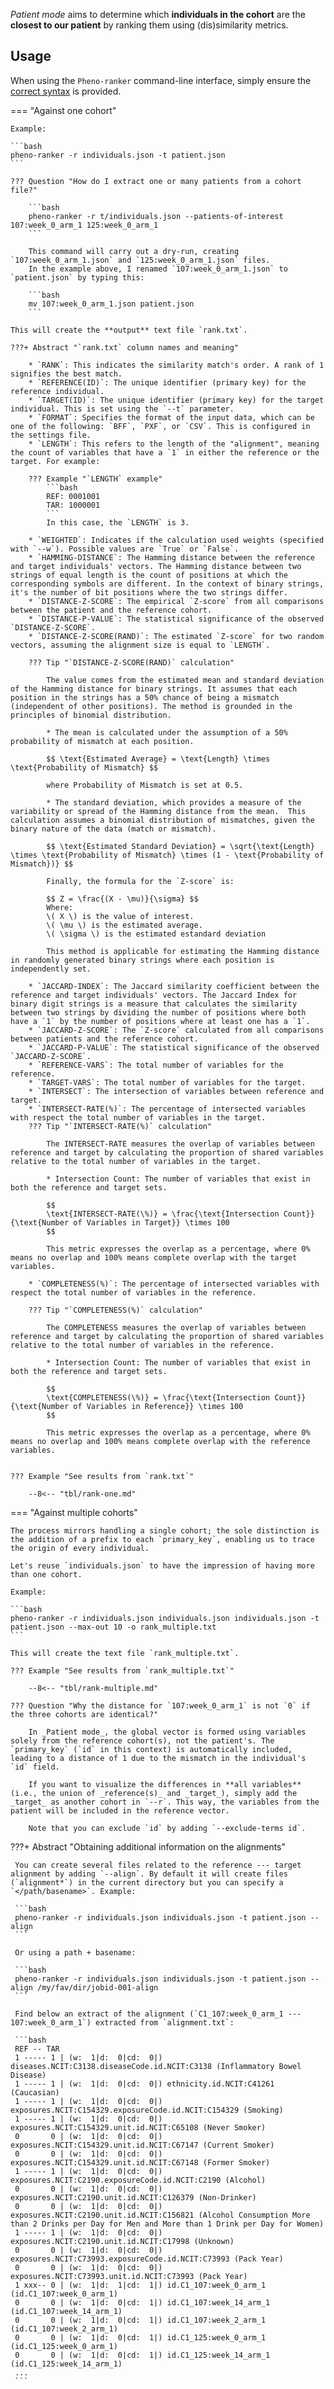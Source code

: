 _Patient mode_ aims to determine which **individuals in the cohort** are the **closest to our patient** by ranking them using (dis)similarity metrics.

## Usage

When using the `Pheno-ranker` command-line interface, simply ensure the [correct syntax](https://github.com/cnag-biomedical-informatics/pheno-ranker#synopsis) is provided.

=== "Against one cohort"

    Example:

    ```bash
    pheno-ranker -r individuals.json -t patient.json
    ```
    
    ??? Question "How do I extract one or many patients from a cohort file?"

        ```bash
        pheno-ranker -r t/individuals.json --patients-of-interest 107:week_0_arm_1 125:week_0_arm_1
        ```

        This command will carry out a dry-run, creating `107:week_0_arm_1.json` and `125:week_0_arm_1.json` files.
        In the example above, I renamed `107:week_0_arm_1.json` to `patient.json` by typing this:
       
        ```bash
        mv 107:week_0_arm_1.json patient.json
        ```

    This will create the **output** text file `rank.txt`.

    ???+ Abstract "`rank.txt` column names and meaning"

        * `RANK`: This indicates the similarity match's order. A rank of 1 signifies the best match.
        * `REFERENCE(ID)`: The unique identifier (primary key) for the reference individual.
        * `TARGET(ID)`: The unique identifier (primary key) for the target individual. This is set using the `--t` parameter.
        * `FORMAT`: Specifies the format of the input data, which can be one of the following: `BFF`, `PXF`, or `CSV`. This is configured in the settings file.
        * `LENGTH`: This refers to the length of the "alignment", meaning the count of variables that have a `1` in either the reference or the target. For example:

        ??? Example "`LENGTH` example"
            ```bash
            REF: 0001001
            TAR: 1000001
            ```
            In this case, the `LENGTH` is 3.

        * `WEIGHTED`: Indicates if the calculation used weights (specified with `--w`). Possible values are `True` or `False`.
        * `HAMMING-DISTANCE`: The Hamming distance between the reference and target individuals' vectors. The Hamming distance between two strings of equal length is the count of positions at which the corresponding symbols are different. In the context of binary strings, it's the number of bit positions where the two strings differ.
        * `DISTANCE-Z-SCORE`: The empirical `Z-score` from all comparisons between the patient and the reference cohort.
        * `DISTANCE-P-VALUE`: The statistical significance of the observed `DISTANCE-Z-SCORE`.
        * `DISTANCE-Z-SCORE(RAND)`: The estimated `Z-score` for two random vectors, assuming the alignment size is equal to `LENGTH`.

        ??? Tip "`DISTANCE-Z-SCORE(RAND)` calculation"

            The value comes from the estimated mean and standard deviation of the Hamming distance for binary strings. It assumes that each position in the strings has a 50% chance of being a mismatch (independent of other positions). The method is grounded in the principles of binomial distribution.

            * The mean is calculated under the assumption of a 50% probability of mismatch at each position.

            $$ \text{Estimated Average} = \text{Length} \times \text{Probability of Mismatch} $$

            where Probability of Mismatch is set at 0.5.

            * The standard deviation, which provides a measure of the variability or spread of the Hamming distance from the mean.  This calculation assumes a binomial distribution of mismatches, given the binary nature of the data (match or mismatch).

            $$ \text{Estimated Standard Deviation} = \sqrt{\text{Length} \times \text{Probability of Mismatch} \times (1 - \text{Probability of Mismatch})} $$

            Finally, the formula for the `Z-score` is:

            $$ Z = \frac{(X - \mu)}{\sigma} $$
            Where:
            \( X \) is the value of interest.
            \( \mu \) is the estimated average.
            \( \sigma \) is the estimated estandard deviation

            This method is applicable for estimating the Hamming distance in randomly generated binary strings where each position is independently set.
           
        * `JACCARD-INDEX`: The Jaccard similarity coefficient between the reference and target individuals' vectors. The Jaccard Index for binary digit strings is a measure that calculates the similarity between two strings by dividing the number of positions where both have a `1` by the number of positions where at least one has a `1`.
        * `JACCARD-Z-SCORE`: The `Z-score` calculated from all comparisons between patients and the reference cohort.
        * `JACCARD-P-VALUE`: The statistical significance of the observed `JACCARD-Z-SCORE`.
        * `REFERENCE-VARS`: The total number of variables for the reference.
        * `TARGET-VARS`: The total number of variables for the target.
        * `INTERSECT`: The intersection of variables between reference and target.
        * `INTERSECT-RATE(%)`: The percentage of intersected variables with respect the total number of variables in the target.
        ??? Tip "`INTERSECT-RATE(%)` calculation"

            The INTERSECT-RATE measures the overlap of variables between reference and target by calculating the proportion of shared variables relative to the total number of variables in the target.

	        * Intersection Count: The number of variables that exist in both the reference and target sets.

            $$
            \text{INTERSECT-RATE(\%)} = \frac{\text{Intersection Count}}{\text{Number of Variables in Target}} \times 100
            $$

            This metric expresses the overlap as a percentage, where 0% means no overlap and 100% means complete overlap with the target variables.

        * `COMPLETENESS(%)`: The percentage of intersected variables with respect the total number of variables in the reference.

        ??? Tip "`COMPLETENESS(%)` calculation"

            The COMPLETENESS measures the overlap of variables between reference and target by calculating the proportion of shared variables relative to the total number of variables in the reference.

            * Intersection Count: The number of variables that exist in both the reference and target sets.

            $$
            \text{COMPLETENESS(\%)} = \frac{\text{Intersection Count}}{\text{Number of Variables in Reference}} \times 100
            $$

            This metric expresses the overlap as a percentage, where 0% means no overlap and 100% means complete overlap with the reference variables.

         
    ??? Example "See results from `rank.txt`"

        --8<-- "tbl/rank-one.md"

=== "Against multiple cohorts"

    The process mirrors handling a single cohort; the sole distinction is the addition of a prefix to each `primary_key`, enabling us to trace the origin of every individual.

    Let's reuse `individuals.json` to have the impression of having more than one cohort.

    Example:

    ```bash
    pheno-ranker -r individuals.json individuals.json individuals.json -t patient.json --max-out 10 -o rank_multiple.txt
    ```

    This will create the text file `rank_multiple.txt`.

    ??? Example "See results from `rank_multiple.txt`"

        --8<-- "tbl/rank-multiple.md"

    ??? Question "Why the distance for `107:week_0_arm_1` is not `0` if the three cohorts are identical?"

        In _Patient mode_, the global vector is formed using variables solely from the reference cohort(s), not the patient's. The `primary_key` (`id` in this context) is automatically included, leading to a distance of 1 due to the mismatch in the individual's `id` field.

        If you want to visualize the differences in **all variables** (i.e., the union of _reference(s)_ and _target_), simply add the _target_ as another cohort in `--r`. This way, the variables from the patient will be included in the reference vector.

        Note that you can exclude `id` by adding `--exclude-terms id`.

???+ Abstract "Obtaining additional information on the alignments"

     You can create several files related to the reference --- target alignment by adding `--align`. By default it will create files (`alignment*`) in the current directory but you can specify a `</path/basename>`. Example:

     ```bash
     pheno-ranker -r individuals.json individuals.json -t patient.json --align
     ```

     Or using a path + basename:
    
     ```bash
     pheno-ranker -r individuals.json individuals.json -t patient.json --align /my/fav/dir/jobid-001-align
     ```

     Find below an extract of the alignment (`C1_107:week_0_arm_1 --- 107:week_0_arm_1`) extracted from `alignment.txt`:
 
     ```bash
     REF -- TAR
     1 ----- 1 | (w:  1|d:  0|cd:  0|) diseases.NCIT:C3138.diseaseCode.id.NCIT:C3138 (Inflammatory Bowel Disease)
     1 ----- 1 | (w:  1|d:  0|cd:  0|) ethnicity.id.NCIT:C41261 (Caucasian)
     1 ----- 1 | (w:  1|d:  0|cd:  0|) exposures.NCIT:C154329.exposureCode.id.NCIT:C154329 (Smoking)
     1 ----- 1 | (w:  1|d:  0|cd:  0|) exposures.NCIT:C154329.unit.id.NCIT:C65108 (Never Smoker)
     0       0 | (w:  1|d:  0|cd:  0|) exposures.NCIT:C154329.unit.id.NCIT:C67147 (Current Smoker)
     0       0 | (w:  1|d:  0|cd:  0|) exposures.NCIT:C154329.unit.id.NCIT:C67148 (Former Smoker)
     1 ----- 1 | (w:  1|d:  0|cd:  0|) exposures.NCIT:C2190.exposureCode.id.NCIT:C2190 (Alcohol)
     0       0 | (w:  1|d:  0|cd:  0|) exposures.NCIT:C2190.unit.id.NCIT:C126379 (Non-Drinker)
     0       0 | (w:  1|d:  0|cd:  0|) exposures.NCIT:C2190.unit.id.NCIT:C156821 (Alcohol Consumption More than 2 Drinks per Day for Men and More than 1 Drink per Day for Women)
     1 ----- 1 | (w:  1|d:  0|cd:  0|) exposures.NCIT:C2190.unit.id.NCIT:C17998 (Unknown)
     0       0 | (w:  1|d:  0|cd:  0|) exposures.NCIT:C73993.exposureCode.id.NCIT:C73993 (Pack Year)
     0       0 | (w:  1|d:  0|cd:  0|) exposures.NCIT:C73993.unit.id.NCIT:C73993 (Pack Year)
     1 xxx-- 0 | (w:  1|d:  1|cd:  1|) id.C1_107:week_0_arm_1 (id.C1_107:week_0_arm_1)
     0       0 | (w:  1|d:  0|cd:  1|) id.C1_107:week_14_arm_1 (id.C1_107:week_14_arm_1)
     0       0 | (w:  1|d:  0|cd:  1|) id.C1_107:week_2_arm_1 (id.C1_107:week_2_arm_1)
     0       0 | (w:  1|d:  0|cd:  1|) id.C1_125:week_0_arm_1 (id.C1_125:week_0_arm_1)
     0       0 | (w:  1|d:  0|cd:  1|) id.C1_125:week_14_arm_1 (id.C1_125:week_14_arm_1)
     ...
     ```
